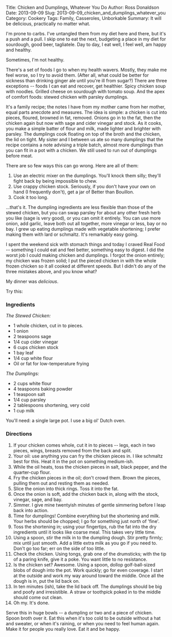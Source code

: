 Title: Chicken and Dumplings, Whatever You Do
Author: Ross Donaldson
Date: 2013-09-09
Slug: 2013-09-09_chicken_and_dumplings_whatever_you
Category: Cookery
Tags: Family, Casseroles, Unborkable
Summary: It will be delicious, practically no matter what.

I'm prone to carbs. I've untangled them from my diet here and there, but it's a push and a pull. I skip one to eat the next, budgeting a place in my diet for sourdough, good beer, tagliatele. Day to day, I eat well, I feel well, am happy and healthy.

Sometimes, I'm not healthy.

There's a set of foods I go to when my health wavers. Mostly, they make me feel worse, so I try to avoid them. (After all, what could be better for sickness than drinking ginger ale until you're ill from sugar?) There are three exceptions -- foods I can eat and recover, get healthier. Spicy chicken soup with noodles. Grilled cheese on sourdough with tomato soup. And the apex of comfort foods: stewed chicken with parsley dumplings.

It's a family recipe; the notes I have from my mother came from her mother, equal parts anecdote and measures. The idea is simple: a chicken is cut into pieces, floured, browned in fat, removed. Onions go in to the fat, then the chicken again but now with sage and cider vinegar and stock. As it cooks, you make a simple batter of flour and milk, made lighter and brighter with parsley. The dumplings cook floating on top of the broth and the chicken, the lid on tight. My sister and I between us ate so many dumplings that the recipe contains a note advising a triple batch, almost more dumplings than you can fit in a pot with a chicken. We still used to run out of dumplings before meat.

There are so few ways this can go wrong. Here are all of them:

1. Use an electric mixer on the dumplings. You'll knock them silly; they'll fight back by being impossible to chew.
2. Use crappy chicken stock. Seriously, if you don't have your own on hand (I frequently don't), get a jar of Better than Bouillon.
3. Cook it too long.

...that's it. The dumpling ingredients are less flexible than those of the stewed chicken, but you can swap parsley for about any other fresh herb you like (sage is very good), or you can omit it entirely. You can use more onion, add garlic, leave both out all together, more vinegar or less, bay or no bay. I grew up eating dumplings made with vegetable shortening; I prefer making them with lard or schmaltz. It's remarkably easy going.

I spent the weekend sick with stomach things and today I craved Real Food -- something I could eat and feel better, something easy to digest. I did the worst job I could making chicken and dumplings. I forgot the onion entirely; my chicken was frozen solid; I put the pieced chicken in with the whole frozen chicken so it all cooked at different speeds. But I didn't do any of the three mistakes above, and you know what?

My dinner was *delicious*.

Try this:

### Ingredients
*The Stewed Chicken:*

- 1 whole chicken, cut in to pieces.
- 1 onion
- 2 teaspoons sage
- 1/4 cup cider vinegar
- 6 cups chicken stock
- 1 bay leaf
- 1/4 cup white flour
- Oil or fat for low-temperature frying

*The Dumplings:*

- 2 cups white flour
- 4 teaspoons baking powder
- 1 teaspoon salt
- 1/4 cup parsley
- 2 tablespoons shortening, very cold
- 1 cup milk

You'll need: a single large pot. I use a big ol' Dutch oven.

### Directions
1. If your chicken comes whole, cut it in to pieces -- legs, each in two pieces, wings, breasts removed from the back and split.
2. Your oil: use anything you can fry the chicken pieces in. I like schmaltz best for this. Heat it in the pot on something medium-ish.
3. While the oil heats, toss the chicken pieces in salt, black pepper, and the quarter-cup flour.
4. Fry the chicken pieces in the oil; don't crowd them. Brown the pieces, pulling them out and resting them as needed.
5. Slice the onion into thick rings. Toss it into the fat.
6. Once the onion is soft, add the chicken back in, along with the stock, vinegar, sage, and bay.
7. Simmer. I give mine twentyish minutes of gentle simmering before I leap back into action.
8. Time for dumplings! Combine everything but the shortening and milk. Your herbs should be chopped; I go for something just north of 'fine'.
9. Toss the shortening in; using your fingertips, rub the fat into the dry ingredients until it looks like coarse meal. This takes very little time.
10. Using a spoon, stir the milk in to the dumpling dough. Stir pretty firmly; mix until just smooth. Add a little extra milk as you go if you need to. Don't go too far; err on the side of too little.
11. Check the chicken. Using tongs, grab one of the drumsticks; with the tip of a paring knife, give it a poke. You want little to no resistance.
12. Is the chicken set? Awesome. Using a spoon, dollop golf-ball-sized blobs of dough into the pot. Work quickly; go for even coverage. I start at the outside and work my way around toward the middle. Once all the dough is in, put the lid back on.
13. In ten minutes (ish), take the lid back off. The dumplings should be big and poofy and irresistible. A straw or toothpick poked in to the middle should come out clean.
14. Oh my. It's done.

Serve this in huge bowls -- a dumpling or two and a piece of chicken. Spoon broth over it. Eat this when it's too cold to be outside without a hat and sweater, or when it's raining, or when you need to feel human again. Make it for people you really love. Eat it and be happy.
